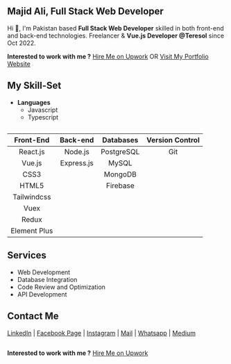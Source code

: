 ## Majid Ali, Full Stack Web Developer

Hi 👋, I'm Pakistan based **Full Stack Web Developer** skilled in both front-end and back-end technologies. Freelancer & **Vue.js Developer @Teresol** since Oct 2022.

**Interested to work with me ?**
[Hire Me on Upwork](https://www.upwork.com/freelancers/~018c214d3139f0f30e)    OR    [Visit My Portfolio Website](https://majidev.netlify.app/)

## My Skill-Set
- **Languages**
    - Javascript
    - Typescript
##
|    Front-End        |    Back-end     |    Databases          |    Version Control          |
|    :------------:   |    :-------:    |    :-------------:    |    :-------------------:    |
|    React.js         |    Node.js      |    PostgreSQL         |    Git                      |
|    Vue.js           |    Express.js   |    MySQL              |
|    CSS3             |                 |    MongoDB            |
|    HTML5            |                 |    Firebase           |         
|    Tailwindcss      |
|    Vuex             |
|    Redux            |
|    Element Plus     |

## Services
- Web Development
- Database Integration
- Code Review and Optimization
- API Development


## Contact Me
[LinkedIn](https://www.linkedin.com/in/majid-ali-074b97245/) | [Facebook Page](https://www.facebook.com/groups/246606200063950/?ref=share_group_link) | [Instagram](https://instagram.com/majid_ali_wattu?utm_source=qr&igshid=ZDc4ODBmNjlmNQ%3D%3D) | [Mail](mailto:majidaliqau@gmail.com) | [Whatsapp](https://wa.me/923275065850) | [Medium](https://medium.com/@majid.teresol)    

##
**Interested to work with me ?**
[Hire Me on Upwork](https://www.upwork.com/freelancers/~018c214d3139f0f30e)

